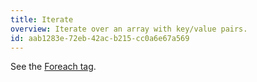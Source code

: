 ```yaml
---
title: Iterate
overview: Iterate over an array with key/value pairs.
id: aab1283e-72eb-42ac-b215-cc0a6e67a569
---
```

See the [Foreach tag](/tags/foreach).
